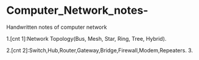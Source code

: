# Computer_Network_notes-
 Handwritten notes of computer network 
 
 
 1.[cnt 1]:Network Topology(Bus, Mesh, Star, Ring, Tree, Hybrid). 
 
 2.[cnt 2]:Switch,Hub,Router,Gateway,Bridge,Firewall,Modem,Repeaters. 
 3.
